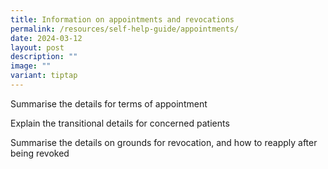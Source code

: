 ```yaml
---
title: Information on appointments and revocations
permalink: /resources/self-help-guide/appointments/
date: 2024-03-12
layout: post
description: ""
image: ""
variant: tiptap
---
```

<p>Summarise the details for terms of appointment</p>
<p></p>
<p>Explain the transitional details for concerned patients</p>
<p></p>
<p>Summarise the details on grounds for revocation, and how to reapply after
being revoked</p>